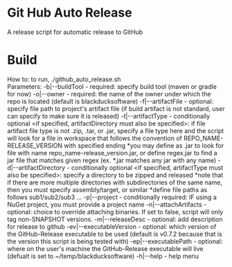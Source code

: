 # Git Hub Auto Release

A release script for automatic release to GitHub

# Build

How to: to run, ./github_auto_release.sh <parameters>     
Parameters:
	-b|--buildTool - required: specify build tool (maven or gradle for now)
	-o|--owner - required: the name of the owner under which the repo is located (default is blackducksoftware)
	-f|--artifactFile - optional: specify file path to project's artifact file (if build artifact is not standard, user can specify to make sure it is released) <CANNOT SPECIFY BOTH A DIRECTORY AND FILE>
	-t|--artifactType - conditionally optional <if specified, artifactDirectory must also be specified>: if file artifact file type is not .zip, .tar, or .jar, specify a file type here and the script will look for a file in workspace that follows the convention of REPO_NAME-RELEASE_VERSION with specified ending
		*you may define as .jar to look for file with name repo_name-release_version.jar, or define regex.jar to find a jar file that matches given regex (ex. *.jar matches any jar with any name)
	-d|--artifactDirectory - conditionally optional <if specified, artifactType must also be specified>: specify a directory to be zipped and released <CANNOT SPECIFY BOTH A DIRECTORY AND FILE>
		*note that if there are more multiple directories with subdirectories of the same name, then you must specify assembly/target, or similar
		*define file paths as follows sub1/sub2/sub3 ...
	-p|--project - conditionally required: IF using a NuGet project, you must provide a project name
	-n|--attachArtifacts - optional: choice to override attaching binaries. If set to false, script will only tag non-SNAPSHOT versions.
	-m|--releaseDesc - optional: add description for release to github
	-ev|--executableVersion - optional: which version of the GitHub-Release executable to be used (default is v0.7.2 because that is the version this script is being tested with)
	-ep|--executablePath - optional: where on the user's machine the GitHub-Release executable will live (defualt is set to ~/temp/blackducksoftware)
	-h|--help - help menu